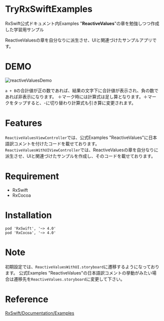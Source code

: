 # TryRxSwiftExamples
RxSwift公式ドキュメント内Examples "<b>ReactiveValues</b>"の章を勉強しつつ作成した学習用サンプル

ReactiveValuesの章を自分なりに派生させ、UIと関連づけたサンプルアプリです。
 
# DEMO

![reactiveValuesDemo](https://user-images.githubusercontent.com/67716751/112094218-3732aa80-8bde-11eb-81dc-83fb920697cd.GIF)

`a + B`の合計値が正の数であれば、結果の文字下に合計値が表示され、負の数であれば非表示になります。
＋マーク時には計算式は足し算となります。＋マークをタップすると、-に切り替わり計算式も引き算に変更されます。

# Features

 `ReactiveValuesViewController`では、公式Examples "ReactiveValues"に日本語訳コメントを付けたコードを載せております。
 `ReactiveValuesWithUIViewController`では、ReactiveValuesの章を自分なりに派生させ、UIと関連づけたサンプルを作成し、そのコードを載せております。
 
# Requirement
 
* RxSwift
* RxCocoa
 
# Installation
  
```
pod 'RxSwift', '~> 4.0'
pod 'RxCocoa', '~> 4.0'
```
 
# Note
 
初期設定では、`ReactiveValuesWithUI.storyboard`に遷移するようになっております。
公式Examples "ReactiveValues"の日本語訳コメントの挙動がみたい場合は遷移先を`ReactiveValues.storyboard`に変更して下さい。

# Reference

[RxSwift/Documentation/Examples](https://github.com/ReactiveX/RxSwift/blob/main/Documentation/Examples.md#automatic-input-validation)
